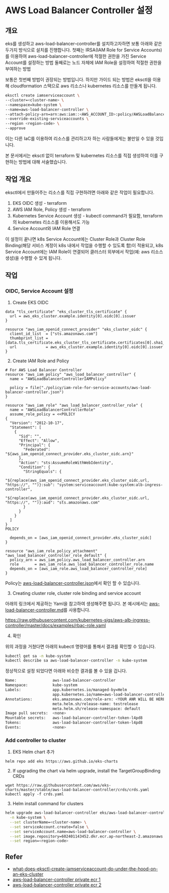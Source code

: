 # AWS Load Balancer Controller 설정

## 개요
eks를 생성하고 aws-load-balancer-controller를 설치하고자하면 보통 아래와 같은 두가지 방식으로 설치를 진행합니다.
첫째는 IRSA(IAM Role for Service Accounts)를 이용하여 aws-load-balancer-controller에 적절한 권한을 가진 Service Account를 설정하는 방법
둘째로는 노드 자체에 IAM Role을 설정하여 적절한 권한을 부여하는 방법

보통은 첫번째 방법이 권장되는 방법입니다. 하지만 가이드 되는 방법은 eksctl을 이용해 cloudformation 스택으로 aws 리소스나 kubernetes 리소스를 만들게 됩니다.
```bash
eksctl create iamserviceaccount \
--cluster=<cluster-name> \
--namespace=kube-system \
--name=aws-load-balancer-controller \
--attach-policy-arn=arn:aws:iam::<AWS_ACCOUNT_ID>:policy/AWSLoadBalancerControllerIAMPolicy \
--override-existing-serviceaccounts \
--region <region-code> \
--approve
```
이는 다른 IaC를 이용하여 리소스를 관리하고자 하는 사람들에게는 불만일 수 있을 것입니다.

본 문서에서는 eksctl 없이 terraform 및 kubernetes 리소스를 직접 생성하여 이를 구현하는 방법에 대해 서술했습니다.

## 작업 개요
eksctl에서 만들어주는 리소스를 직접 구현하려면 아래와 같은 작업이 필요합니다.

1. EKS OIDC 생성 - terraform
2. AWS IAM Role, Policy 생성 - terraform
3. Kubernetes Service Account 생성 - kubectl command가 필요함, terraform의 kubernetes 리소스를 이용해서도 가능 
4. Service Account와 IAM Role 연결

이 설정이 끝나면 k8s Service Account에는 Cluster Role과 Cluster Role Binding(해당 서비스 계정이 k8s 내에서 작업을 수행할 수 있도록 함)이 적용되고,
k8s Service Account에는 IAM Role이 연결되어 클러스터 외부에서 작업(예: aws 리소스 생성)을 수행할 수 있게 됩니다.

## 작업

### OIDC, Service Account 설정

1. Create EKS OIDC

```hcl
data "tls_certificate" "eks_cluster_tls_certificate" {
  url = aws_eks_cluster.example.identity[0].oidc[0].issuer
}

resource "aws_iam_openid_connect_provider" "eks_cluster_oidc" {
  client_id_list  = ["sts.amazonaws.com"]
  thumbprint_list = [data.tls_certificate.eks_cluster_tls_certificate.certificates[0].sha1_fingerprint]
  url             = aws_eks_cluster.example.identity[0].oidc[0].issuer
}
```

2. Create IAM Role and Policy

```hcl
# For AWS Load Balancer Controller
resource "aws_iam_policy" "aws_load_balancer_controller" {
  name = "AWSLoadBalancerControllerIAMPolicy"

  policy = file("./policy/iam-role-for-service-accounts/aws-load-balancer-controller.json")
}

resource "aws_iam_role" "aws_load_balancer_controller_role" {
  name = "AWSLoadBalancerControllerRole"
  assume_role_policy = <<POLICY
{
  "Version": "2012-10-17",
  "Statement": [
    {
      "Sid": "",
      "Effect": "Allow",
      "Principal": {
        "Federated": "${aws_iam_openid_connect_provider.eks_cluster_oidc.arn}"
      },
      "Action": "sts:AssumeRoleWithWebIdentity",
      "Condition": {
        "StringEquals": {
          "${replace(aws_iam_openid_connect_provider.eks_cluster_oidc.url, "https://", "")}:sub": "system:serviceaccount:kube-system:alb-ingress-controller",
          "${replace(aws_iam_openid_connect_provider.eks_cluster_oidc.url, "https://", "")}:aud": "sts.amazonaws.com"
        }
      }
    }
  ]
}
POLICY

  depends_on = [aws_iam_openid_connect_provider.eks_cluster_oidc]
}

resource "aws_iam_role_policy_attachment" "aws_load_balancer_controller_role_default" {
  policy_arn = aws_iam_policy.aws_load_balancer_controller.arn
  role       = aws_iam_role.aws_load_balancer_controller_role.name
  depends_on = [aws_iam_role.aws_load_balancer_controller_role]
}
```

Policy는 [aws-load-balancer-controller.json](../policy/iam-role-for-service-accounts/aws-load-balancer-controller.json)에서 확인 할 수 있습니다.


3. Creating cluster role, cluster role binding and service account

아래의 링크에서 제공하는 Yaml을 참고하여 생성해주면 됩니다. 본 예시에서는 [aws-load-balancer-controller.md](../kubernetes/aws-load-balancer-controller.yaml)를 사용합니다.

https://raw.githubusercontent.com/kubernetes-sigs/aws-alb-ingress-controller/master/docs/examples/rbac-role.yaml


4. 확인

위의 과정을 거쳤다면 아래의 kubectl 명령어를 통해서 결과를 확인할 수 있습니다.

```bash
kubectl get sa -n kube-system
kubectl describe sa aws-load-balancer-controller -n kube-system
```

정상적으로 설정 되었다면 아래와 비슷한 결과를 볼 수 있을 겁니다.
```bash
Name:                aws-load-balancer-controller
Namespace:           kube-system
Labels:              app.kubernetes.io/managed-by=Helm
                     app.kubernetes.io/name=aws-load-balancer-controller
Annotations:         eks.amazonaws.com/role-arn: <YOUR ANR WILL BE HERE>
                     meta.helm.sh/release-name: testrelease
                     meta.helm.sh/release-namespace: default
Image pull secrets:  <none>
Mountable secrets:   aws-load-balancer-controller-token-l4pd8
Tokens:              aws-load-balancer-controller-token-l4pd8
Events:              <none>
```

### Add controller to cluster

1. EKS Helm chart 추가
```
helm repo add eks https://aws.github.io/eks-charts
```

2. If upgrading the chart via helm upgrade, install the TargetGroupBinding CRDs
```
wget https://raw.githubusercontent.com/aws/eks-charts/master/stable/aws-load-balancer-controller/crds/crds.yaml
kubectl apply -f crds.yaml
```

3. Helm install command for clusters

```bash
helm upgrade aws-load-balancer-controller eks/aws-load-balancer-controller \
  -n kube-system \
  --set clusterName=<cluster-name> \
  --set serviceAccount.create=false \
  --set serviceAccount.name=aws-load-balancer-controller \
  --set image.repository=602401143452.dkr.ecr.ap-northeast-2.amazonaws.com/amazon/aws-load-balancer-controller \
  --set region=<region-code>
```

## Refer
- [what-does-eksctl-create-iamserviceaccount-do-under-the-hood-on-an-eks-cluster](https://stackoverflow.com/questions/65934606/what-does-eksctl-create-iamserviceaccount-do-under-the-hood-on-an-eks-cluster)
- [aws-load-balancer-controller private ecr 1](https://zigispace.net/1160)
- [aws-load-balancer-controller private ecr 2](https://github.com/kubernetes-sigs/aws-load-balancer-controller/issues/1694#issuecomment-822854710)
